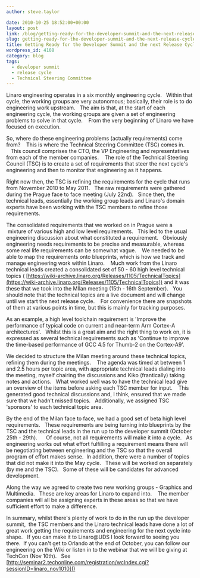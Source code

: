 ```yaml
---
author: steve.taylor

date: 2010-10-25 18:52:00+00:00
layout: post
link: /blog/getting-ready-for-the-developer-summit-and-the-next-release-cycle/
slug: getting-ready-for-the-developer-summit-and-the-next-release-cycle
title: Getting Ready for the Developer Summit and the next Release Cycle
wordpress_id: 4108
category: blog
tags:
  - developer summit
  - release cycle
  - Technical Steering Committee
---
```


Linaro engineering operates in a six monthly engineering cycle.   Within that cycle, the working groups are very autonomous; basically, their role is to do engineering work upstream.   The aim is that, at the start of each engineering cycle, the working groups are given a set of engineering problems to solve in that cycle.    From the very beginning of Linaro we have focused on execution.

So, where do these engineering problems (actually requirements) come from?    This is where the Technical Steering Committee (TSC) comes in.    This council comprises the CTO, the VP Engineering and representatives from each of the member companies.    The role of the Technical Steering Council (TSC) is to create a set of requirements that steer the next cycle's engineering and then to monitor that engineering as it happens.

Right now then, the TSC is refining the requirements for the cycle that runs from November 2010 to May 2011.   The raw requirements were gathered during the Prague face to face meeting (July 22nd).   Since then, the technical leads, essentially the working group leads and Linaro's domain experts have been working with the TSC members to refine those requirements.

<!-- more -->

The consolidated requirements that we worked on in Prague were a  mixture of various high and low level requirements.   This led to the usual engineering discussion about what constituted a requirement.   Obviously engineering needs requirements to be precise and measurable, whereas some real life requirements can be somewhat vague.    We needed to be able to map the requirements onto blueprints, which is how we track and manage engineering work within Linaro.    Much work from the Linaro technical leads created a consolidated set of 50 - 60 high level technical topics ( [https://wiki-archive.linaro.org/Releases/1105/TechnicalTopics](https://wiki-archive.linaro.org/Releases/1105/TechnicalTopics)) and it was these that we took into the MIlan meeting (15th - 16th September).   You should note that the technical topics are a live document and will change until we start the next release cycle.    For convenience there are snapshots of them at various points in time, but this is mainly for tracking purposes.

As an example, a high level toolchain requirement is 'Improve the performance of typical code on current and near-term Arm Cortex-A architectures'.   Whilst this is a great aim and the right thing to work on, it is expressed as several technical requirements such as 'Continue to improve the time-based performance of GCC 4.5 for Thumb-2 on the Cortex-A9'.

We decided to structure the Milan meeting around these technical topics, refining them during the meetings.    The agenda was timed at between 1 and 2.5 hours per topic area, with appropriate technical leads dialing into the meeting, myself chairing the discussions and Kiko (frantically) taking notes and actions.   What worked well was to have the technical lead give an overview of the items before asking each TSC member for input.    This generated good technical discussions and, I think, ensured that we made sure that we hadn't missed topics.   Additionally, we assigned TSC 'sponsors' to each technical topic area.

By the end of the Milan face to face, we had a good set of beta high level requirements.   These requirements are being turning into blueprints by the TSC and the technical leads in the run up to the developer summit (October 25th - 29th).      Of course, not all requirements will make it into a cycle.   As engineering works out what effort fulfilling a requirement means there will be negotiating between engineering and the TSC so that the overall program of effort makes sense.  In addition, there were a number of topics that did not make it into the May cycle.   These will be worked on separately (by me and the TSC).   Some of these will be candidates for advanced development.

Along the way we agreed to create two new working groups - Graphics and Multimedia.   These are key areas for Linaro to expand into.    The member companies will all be assigning experts in these areas so that we have sufficient effort to make a difference.

In summary, whilst there's plenty of work to do in the run up the developer summit,  the TSC members and the Linaro technical leads have done a lot of great work getting the requirements and engineering for the next cycle into shape.   If you can make it to Linaro@UDS I look forward to seeing you there.  If you can't get to Orlando at the end of October, you can follow our engineering on the Wiki or listen in to the webinar that we will be giving at TechCon (Nov 10th).   See
[http://seminar2.techonline.com/registration/wcIndex.cgi?sessionID=linaro_nov1010]()
